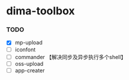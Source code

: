 # dima-toolbox

### TODO
- [x] mp-upload
- [ ] iconfont
- [ ] commander 【解决同步及异步执行多个shell】
- [ ] oss-upload
- [ ] app-creater